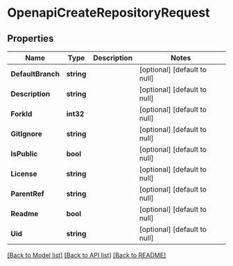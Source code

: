 # OpenapiCreateRepositoryRequest

## Properties
Name | Type | Description | Notes
------------ | ------------- | ------------- | -------------
**DefaultBranch** | **string** |  | [optional] [default to null]
**Description** | **string** |  | [optional] [default to null]
**ForkId** | **int32** |  | [optional] [default to null]
**GitIgnore** | **string** |  | [optional] [default to null]
**IsPublic** | **bool** |  | [optional] [default to null]
**License** | **string** |  | [optional] [default to null]
**ParentRef** | **string** |  | [optional] [default to null]
**Readme** | **bool** |  | [optional] [default to null]
**Uid** | **string** |  | [optional] [default to null]

[[Back to Model list]](../README.md#documentation-for-models) [[Back to API list]](../README.md#documentation-for-api-endpoints) [[Back to README]](../README.md)


